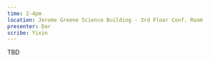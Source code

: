 ```yaml
---
time: 2-4pm
location: Jerome Greene Science Building - 3rd Floor Conf. Room
presenter: Dar
scribe: Yixin
---
```


TBD